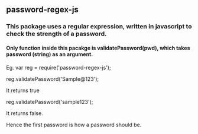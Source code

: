 ## password-regex-js

### This package uses a regular expression, written in javascript to check the strength of a password.

#### Only function inside this pacakge is validatePassword(pwd), which takes password (string) as an argument.

Eg.
var reg = require('password-regex-js');

reg.validatePassword('Sample@123');

It returns true

reg.validatePassword('sample123');

It returns false.

Hence the first password is how a password should be.
